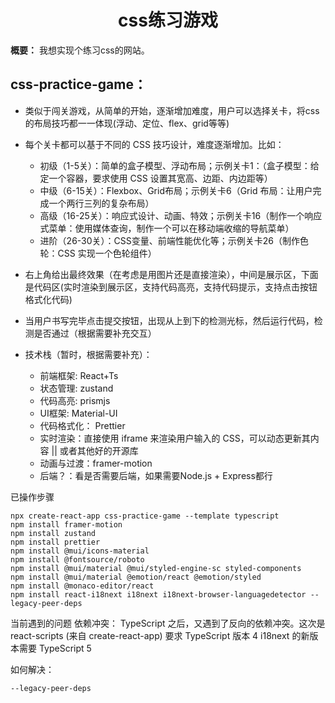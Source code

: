 <h1 align="center" id="css练习游戏">css练习游戏</h1>

**概要：** 我想实现个练习css的网站。

## css-practice-game：

- 类似于闯关游戏，从简单的开始，逐渐增加难度，用户可以选择关卡，将css的布局技巧都一一体现(浮动、定位、flex、grid等等)
- 每个关卡都可以基于不同的 CSS 技巧设计，难度逐渐增加。比如：

  - 初级（1-5关）：简单的盒子模型、浮动布局；示例关卡1：（盒子模型：给定一个容器，要求使用 CSS 设置其宽高、边距、内边距等）
  - 中级（6-15关）：Flexbox、Grid布局；示例关卡6（Grid 布局：让用户完成一个两行三列的复杂布局）
  - 高级（16-25关）：响应式设计、动画、特效；示例关卡16（制作一个响应式菜单：使用媒体查询，制作一个可以在移动端收缩的导航菜单）
  - 进阶（26-30关）：CSS变量、前端性能优化等；示例关卡26（制作色轮：CSS 实现一个色轮组件）
- 右上角给出最终效果（在考虑是用图片还是直接渲染），中间是展示区，下面是代码区(实时渲染到展示区，支持代码高亮，支持代码提示，支持点击按钮格式化代码)
- 当用户书写完毕点击提交按钮，出现从上到下的检测光标，然后运行代码，检测是否通过（根据需要补充交互）
- 技术栈（暂时，根据需要补充）：

  - 前端框架: React+Ts
  - 状态管理: zustand
  - 代码高亮: prismjs
  - UI框架: Material-UI
  - 代码格式化： Prettier
  - 实时渲染：直接使用 iframe 来渲染用户输入的 CSS，可以动态更新其内容 || 或者其他好的开源库
  - 动画与过渡：framer-motion
  - 后端？：看是否需要后端，如果需要Node.js + Express都行


已操作步骤

```
npx create-react-app css-practice-game --template typescript
npm install framer-motion
npm install zustand
npm install prettier
npm install @mui/icons-material
npm install @fontsource/roboto
npm install @mui/material @mui/styled-engine-sc styled-components
npm install @mui/material @emotion/react @emotion/styled
npm install @monaco-editor/react
npm install react-i18next i18next i18next-browser-languagedetector --legacy-peer-deps
```

当前遇到的问题
依赖冲突：
TypeScript 之后，又遇到了反向的依赖冲突。这次是 react-scripts (来自 create-react-app) 要求 TypeScript 版本 4
i18next 的新版本需要 TypeScript 5

如何解决：
```
--legacy-peer-deps
```